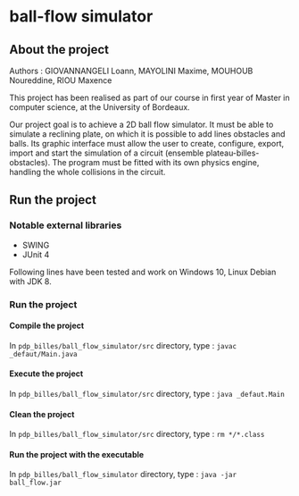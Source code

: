 # ball-flow simulator

## About the project

Authors : GIOVANNANGELI Loann, MAYOLINI Maxime, MOUHOUB Noureddine, RIOU Maxence

This project has been realised as part of our course in first year of Master in computer science, at the University of Bordeaux.

Our project goal is to achieve a 2D ball flow simulator. It must be able to simulate a reclining plate, on which it is possible to add lines obstacles and balls. Its graphic interface must allow the user to create, configure, export, import and start the simulation of a circuit (ensemble plateau-billes-obstacles). The program must be fitted with its own physics engine, handling the whole collisions in the circuit.

## Run the project

### Notable external libraries

- SWING
- JUnit 4

Following lines have been tested and work on Windows 10, Linux Debian with JDK 8.

### Run the project

#### Compile the project

In `pdp_billes/ball_flow_simulator/src` directory, type : `javac _defaut/Main.java`

#### Execute the project

In `pdp_billes/ball_flow_simulator/src` directory, type : `java _defaut.Main`

#### Clean the project

In `pdp_billes/ball_flow_simulator/src` directory, type : `rm */*.class`

#### Run the project with the executable

In `pdp_billes/ball_flow_simulator` directory, type : `java -jar ball_flow.jar`